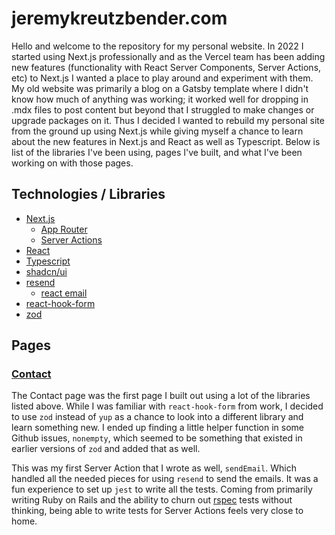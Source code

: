 # jeremykreutzbender.com

Hello and welcome to the repository for my personal website. In 2022 I started using Next.js professionally and as the
Vercel team has been adding new features (functionality with React Server Components, Server Actions, etc) to Next.js
I wanted a place to play around and experiment with them. My old website was primarily a blog on a Gatsby template where
I didn't know how much of anything was working; it worked well for dropping in .mdx files to post content but beyond that
I struggled to make changes or upgrade packages on it. Thus I decided I wanted to rebuild my personal site from the ground
up using Next.js while giving myself a chance to learn about the new features in Next.js and React as well as Typescript.
Below is list of the libraries I've been using, pages I've built, and what I've been working on with those pages.

## Technologies / Libraries

- [Next.js](https://github.com/vercel/next.js)
  - [App Router](https://nextjs.org/docs/app)
  - [Server Actions](https://nextjs.org/docs/app/api-reference/functions/server-actions)
- [React](https://github.com/facebook/react)
- [Typescript](https://www.typescriptlang.org/)
- [shadcn/ui](https://ui.shadcn.com/)
- [resend](https://resend.com/overview)
  - [react email](https://react.email/)
- [react-hook-form](https://react-hook-form.com/)
- [zod](https://zod.dev/)

## Pages

### [Contact](https://jeremykreutzbender.com/contact)

The Contact page was the first page I built out using a lot of the libraries listed above. While I was familiar with
`react-hook-form` from work, I decided to use `zod` instead of `yup` as a chance to look into a different library and
learn something new. I ended up finding a little helper function in some Github issues, `nonempty`, which seemed to be
something that existed in earlier versions of `zod` and added that as well.

This was my first Server Action that I wrote as well, `sendEmail`. Which handled all the needed pieces for using `resend`
to send the emails. It was a fun experience to set up `jest` to write all the tests. Coming from primarily writing Ruby on Rails
and the ability to churn out [rspec](https://rspec.info/) tests without thinking, being able to write tests for Server Actions
feels very close to home.
